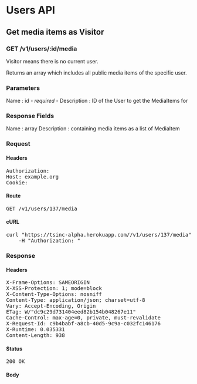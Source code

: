 # Users API

## Get media items as Visitor

### GET /v1/users/:id/media

Visitor means there is no current user.

Returns an array which includes all public media items of the specific user.

### Parameters

Name : id *- required -*
Description : ID of the User to get the MediaItems for


### Response Fields

Name : array
Description : containing media items as a list of MediaItem

### Request

#### Headers

<pre>Authorization: 
Host: example.org
Cookie: </pre>

#### Route

<pre>GET /v1/users/137/media</pre>

#### cURL

<pre class="request">curl &quot;https://tsinc-alpha.herokuapp.com//v1/users/137/media&quot; -X GET \
	-H &quot;Authorization: &quot;</pre>

### Response

#### Headers

<pre>X-Frame-Options: SAMEORIGIN
X-XSS-Protection: 1; mode=block
X-Content-Type-Options: nosniff
Content-Type: application/json; charset=utf-8
Vary: Accept-Encoding, Origin
ETag: W/&quot;dc9c29d731404eed82b154b048267e11&quot;
Cache-Control: max-age=0, private, must-revalidate
X-Request-Id: c9b4babf-a8cb-40d5-9c9a-c032fc146176
X-Runtime: 0.035331
Content-Length: 938</pre>

#### Status

<pre>200 OK</pre>

#### Body

```javascript

```
